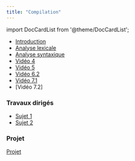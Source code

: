 ```yaml
---
title: "Compilation"
---
```


import DocCardList from '@theme/DocCardList';

<DocCardList />

- [Introduction]
- [Analyse lexicale]
- [Analyse syntaxique]
- [Vidéo 4]
- [Vidéo 5]
- [Vidéo 6.2]
- [Vidéo 7.1]
- [Vidéo 7.2]

### Travaux dirigés

- [Sujet 1]
- [Sujet 2]

### Projet

[Projet](./img/Compilprojet.zip)

[Sujet 1]:https://moodle.bordeaux-inp.fr/pluginfile.php/149561/mod_resource/content/1/td1.pdf

[Sujet 2]:https://moodle.bordeaux-inp.fr/pluginfile.php/151721/mod_resource/content/1/td2.pdf

[Introduction]:https://moodle.bordeaux-inp.fr/pluginfile.php/20379/mod_resource/content/2/courscompilation-1.pdf

[Analyse lexicale]:https://moodle.bordeaux-inp.fr/mod/resource/view.php?id=9539

[Analyse syntaxique]:https://moodle.bordeaux-inp.fr/mod/resource/view.php?id=9540


[Vidéo 4]:https://moodle.bordeaux-inp.fr/mod/resource/view.php?id=66702

[Vidéo 5]:https://moodle.bordeaux-inp.fr/mod/resource/view.php?id=67449


[Vidéo 6.2]:https://moodle.bordeaux-inp.fr/mod/resource/view.php?id=68045

[Vidéo 7.1]:https://moodle.bordeaux-inp.fr/mod/resource/view.php?id=69639
